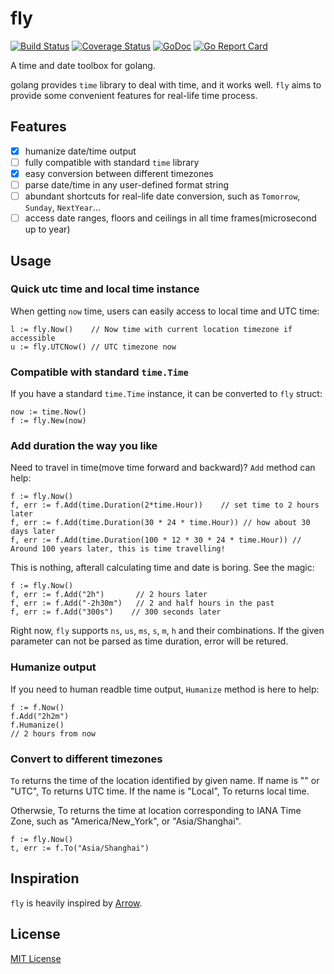 # fly
[![Build Status](https://travis-ci.org/cizixs/fly.svg?branch=master)](https://travis-ci.org/cizixs/fly)
[![Coverage Status](https://coveralls.io/repos/github/cizixs/fly/badge.svg?branch=master)](https://coveralls.io/github/cizixs/fly?branch=master)
[![GoDoc](https://godoc.org/github.com/cizixs/fly?status.svg)](https://godoc.org/github.com/cizixs/fly)
[![Go Report Card](https://goreportcard.com/badge/github.com/cizixs/fly)](https://goreportcard.com/report/github.com/cizixs/fly)

A time and date toolbox for golang.

golang provides `time` library to deal with time, and it works well. 
`fly` aims to provide some convenient features for real-life time process.


## Features

- [x] humanize date/time output
- [ ] fully compatible with standard `time` library
- [x] easy conversion between different timezones
- [ ] parse date/time in any user-defined format string
- [ ] abundant shortcuts for real-life date conversion, such as `Tomorrow`, `Sunday`, `NextYear`...
- [ ] access date ranges, floors and ceilings in all time frames(microsecond up to year)

## Usage

### Quick utc time and local time instance

When getting `now` time, users can easily access to local time and UTC time:

```
l := fly.Now()    // Now time with current location timezone if accessible
u := fly.UTCNow() // UTC timezone now
```

### Compatible with standard `time.Time`

If you have a standard `time.Time` instance, it can be converted to `fly` struct:

```
now := time.Now()
f := fly.New(now)
```

### Add duration the way you like

Need to travel in time(move time forward and backward)? `Add` method can help:

```
f := fly.Now()
f, err := f.Add(time.Duration(2*time.Hour))    // set time to 2 hours later
f, err := f.Add(time.Duration(30 * 24 * time.Hour)) // how about 30 days later
f, err := f.Add(time.Duration(100 * 12 * 30 * 24 * time.Hour)) // Around 100 years later, this is time travelling!
```

This is nothing, afterall calculating time and date is boring. See the magic:

```
f := fly.Now()
f, err := f.Add("2h")       // 2 hours later
f, err := f.Add("-2h30m")   // 2 and half hours in the past
f, err := f.Add("300s")    // 300 seconds later
```

Right now, `fly` supports `ns`, `us`, `ms`, `s`, `m`, `h` and their combinations.
If the given parameter can not be parsed as time duration, error will be retured.

### Humanize output

If you need to human readble time output, `Humanize` method is here to help:

```
f := f.Now()
f.Add("2h2m")
f.Humanize()
// 2 hours from now
```

### Convert to different timezones

`To` returns the time of the location identified by given name.
If name is "" or "UTC", To returns UTC time. If the name is "Local",
To returns local time.

Otherwsie, To returns the time at location corresponding to IANA Time Zone,
such as "America/New_York", or "Asia/Shanghai".

```
f := fly.Now()
t, err := f.To("Asia/Shanghai")
```

## Inspiration

`fly` is heavily inspired by [Arrow](https://github.com/crsmithdev/arrow).

## License

[MIT License](https://github.com/cizixs/fly/blob/master/LICENSE)
